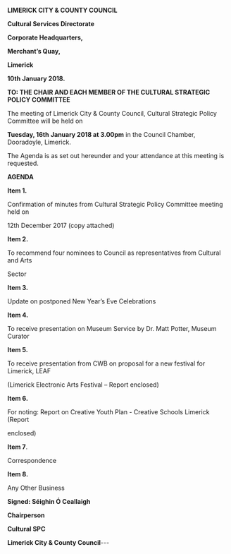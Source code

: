 **LIMERICK CITY & COUNTY COUNCIL**

**Cultural Services Directorate**

**Corporate Headquarters,**

**Merchant’s Quay,**

**Limerick**

**10th** **January 2018.**

**TO: THE CHAIR AND EACH MEMBER OF THE CULTURAL STRATEGIC POLICY COMMITTEE**

The meeting of Limerick City & County Council, Cultural Strategic Policy Committee will be held on

**Tuesday, 16th** **January 2018 at 3.00pm** in the Council Chamber, Dooradoyle, Limerick.

The Agenda is as set out hereunder and your attendance at this meeting is requested.

**AGENDA**

**Item 1.**

Confirmation of minutes from Cultural Strategic Policy Committee meeting held on

12th December 2017 (copy attached)

**Item 2.**

To recommend four nominees to Council as representatives from Cultural and Arts

Sector

**Item 3.**

Update on postponed New Year’s Eve Celebrations

**Item 4.**

To receive presentation on Museum Service by Dr. Matt Potter, Museum Curator

**Item 5.**

To receive presentation from CWB on proposal for a new festival for Limerick, LEAF

(Limerick Electronic Arts Festival – Report enclosed)

**Item 6.**

For noting: Report on Creative Youth Plan - Creative Schools Limerick (Report

enclosed)

**Item 7**.

Correspondence

**Item 8.**

Any Other Business

**Signed: Séighin Ó Ceallaigh**

**Chairperson**

**Cultural SPC**

**Limerick City & County Council**---
